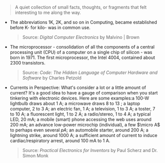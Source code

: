> A quiet collection of small facts, thoughts, or fragments that felt interesting to me along the way.

- The abbreviations 1K, 2K, and so on in Computing, became established before K- for kilo- was in common use.
  > Source: *Digital Computer Electronics* by Malvino | Brown
- The microprocessor - consolidation of all the components of a central processing unit (CPU) of a computer on a single chip of silicon - was born in 1971. The first microprocessor, the Intel 4004, contained about 2300 transistors.
  > Source: *Code: The Hidden Language of Computer Hardware and Software* by Charles Petzold
- Currents in Perspective: What's consider a lot or a little amount of current? It's a good idea to have a gauge of comparison when you start tinkering with electronic devices. Here are some examples:a 100-W lightbulb draws about 1 A; a microwave draws 8 to 13 ; a laptop computer, 2 to 3 A; an electric fan, 1 A; a television, 1 to 3 A; a toster, 7 to 10 A; a fluorescent light, 1 to 2 A; a radio/stereo, 1 to 4 A; a typical LED, 20 mA; a mobile (smart) phone accessing the web uses around 200 mA; an advance low-power microchip (individual), a few $\micro A$ to perhaps even several *pA*; an automobile starter, around 200 A; a lightning strike, around 1000 A; a sufficient amount of current to induce cardiac/respiratory arrest, around 100 mA to 1 A.
  > Source: *Practical Electronics for Inventors* by Paul Scherz and Dr. Simon Monk
